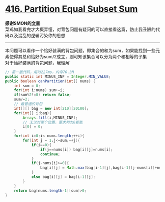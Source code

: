 # [416. Partition Equal Subset Sum](https://leetcode-cn.com/problems/partition-equal-subset-sum/)
**感谢SMON的[文章](https://zhuanlan.zhihu.com/p/93857890)**  
菜鸡如我看完才大概弄懂，对背包问题有疑问的可以直接看这篇，防止我丑陋的代码以及混乱的逻辑污染你的思想

---
本问题可以看作一个恰好装满的背包问题，即集合的和为sum，如果能找到一些元素使得其总和恰好为sum/2成立，则可知该集合可以分为两个和相等的子集  
对于恰好装满的背包问题，我理解 

```java
// 第一版代码，用时227ms，内存70.3M
public static int MINUS_INF = Integer.MIN_VALUE;
public boolean canPartition(int[] nums) {
    int sum = 0;
    for(int i:nums) sum+=i;
    if(sum%2!=0) return false;
    sum/=2;
    // 最普通的背包
    int[][] bag = new int[210][20100];
    for(int[] i:bag){
        Arrays.fill(i,MINUS_INF);
        // 无论对哪个位置，要求和为0都能
        i[0] = 0;
    }
    for(int i=0;i< nums.length;++i){
        for(int j = 1;j<=sum;++j){
            if(i==0){
                if(j==nums[i]) bag[i][j]=nums[i];
                continue;
            }
            if(j-nums[i]>=0){
                bag[i][j] = Math.max(bag[i-1][j],bag[i-1][j-nums[i]]+nums[i]);
            }
            else bag[i][j] = bag[i-1][j];
        }
    }
    return bag[nums.length-1][sum]>0;
}
```
